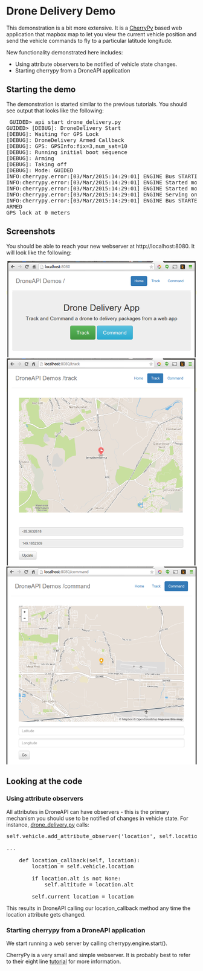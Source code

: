 

# Drone Delivery Demo

This demonstration is a bit more extensive.  It is a [CherryPy](http://www.cherrypy.org) based web application that mapbox map to let you view the current vehicle position and send the vehicle commands to fly to a particular latitude longitude.

New functionality demonstrated here includes:
* Using attribute observers to be notified of vehicle state changes.
* Starting cherrypy from a DroneAPI application

## Starting the demo

The demonstration is started similar to the previous tutorials.  You should see output that looks like the following:

<pre>
 GUIDED> api start drone_delivery.py
GUIDED> [DEBUG]: DroneDelivery Start
[DEBUG]: Waiting for GPS Lock
[DEBUG]: DroneDelivery Armed Callback
[DEBUG]: GPS: GPSInfo:fix=3,num_sat=10
[DEBUG]: Running initial boot sequence
[DEBUG]: Arming
[DEBUG]: Taking off
[DEBUG]: Mode: GUIDED
INFO:cherrypy.error:[03/Mar/2015:14:29:01] ENGINE Bus STARTING
INFO:cherrypy.error:[03/Mar/2015:14:29:01] ENGINE Started monitor thread '_TimeoutMonitor'.
INFO:cherrypy.error:[03/Mar/2015:14:29:01] ENGINE Started monitor thread 'Autoreloader'.
INFO:cherrypy.error:[03/Mar/2015:14:29:01] ENGINE Serving on http://0.0.0.0:8080
INFO:cherrypy.error:[03/Mar/2015:14:29:01] ENGINE Bus STARTED
ARMED
GPS lock at 0 meters
</pre>

## Screenshots

You should be able to reach your new webserver at http://localhost:8080.  It will look like  the following:

![splash screen](drone-delivery-splash.png "Startup spash screen")
![tracking scren screen](drone-delivery-track.png "The tracking screen")
![command screen](drone-delivery-command.png "The command screen")

## Looking at the code

### Using attribute observers

All attributes in DroneAPI can have observers - this is the primary mechanism you should use to be notified of changes in vehicle state.  For instance, [drone_delivery.py](../drone_delivery/drone_delivery.py) calls:

<pre>
self.vehicle.add_attribute_observer('location', self.location_callback)

...

    def location_callback(self, location):
        location = self.vehicle.location

        if location.alt is not None:
            self.altitude = location.alt

        self.current_location = location
</pre>

This results in DroneAPI calling our location_callback method any time the location attribute gets changed.

### Starting cherrypy from a DroneAPI application

We start running a web server by calling cherrypy.engine.start().

CherryPy is a very small and simple webserver.  It is probably best to refer to their eight line [tutorial](http://www.cherrypy.org/) for more information.

